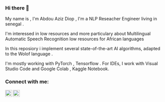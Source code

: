 ### Hi there  👋

My name is , I'm Abdou Aziz  Diop , I'm a NLP Reseacher Engineer living in senegal .

I'm interessed in low resources and more particulary about Multilingual Automatic Speech Recognition low resources for African languages  

In this reposiory i implement several state-of-the-art AI algorithms, adapted to the Wolof language .

I'm mostly working with PyTorch , Tensorflow . For IDEs, I work with Visual Studio Code and Google Colab , Kaggle Notebook.
 
 
 
### Connect with me:

 
[<img align="left" alt="codeSTACKr | Twitter" width="22px" src="https://cdn.jsdelivr.net/npm/simple-icons@v3/icons/twitter.svg" />][twitter]
[<img align="left" alt="codeSTACKr | LinkedIn" width="22px" src="https://cdn.jsdelivr.net/npm/simple-icons@v3/icons/linkedin.svg" />][linkedin]
 
  
 
[twitter]: https://twitter.com/abdouaziiz
[instagram]: https://instagram.com/abdouaziiz
[linkedin]: https://linkedin.com/in/abdouaziiz
 
